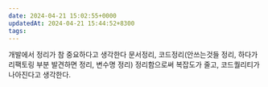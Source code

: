 ```yaml
---
date: 2024-04-21 15:02:55+0000
updatedAt: 2024-04-21 15:44:52+8300
tags: 
---
```

개발에서 정리가 참 중요하다고 생각한다
문서정리, 코드정리(안쓰는것들 정리, 하다가 리팩토링 부분 발견하면 정리, 변수명 정리) 정리함으로써 복잡도가 줄고, 코드퀄리티가 나아진다고 생각한다.